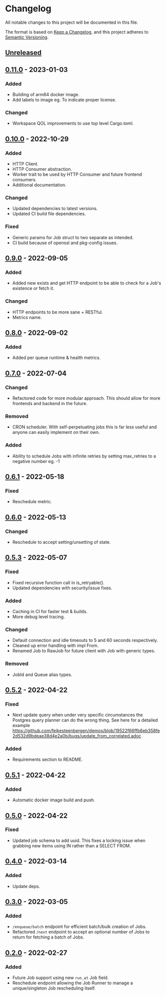 # Changelog
All notable changes to this project will be documented in this file.

The format is based on [Keep a Changelog](https://keepachangelog.com/en/1.0.0/),
and this project adheres to [Semantic Versioning](https://semver.org/spec/v2.0.0.html).

## [Unreleased]

## [0.11.0] - 2023-01-03
### Added
- Building of arm64 docker image.
- Add labels to image eg. To indicate proper license.

### Changed
- Workspace QOL improvements to use top level Cargo.toml.

## [0.10.0] - 2022-10-29
### Added
- HTTP Client.
- HTTP Consumer abstraction.
- Worker trait to be used by HTTP Consumer and future frontend consumers.
- Additional documentation.

### Changed
- Updated dependencies to latest versions.
- Updated CI build file dependencies.

### Fixed
- Generic params for Job struct to two separate as intended.
- CI build because of openssl and pkg-config issues.

## [0.9.0] - 2022-09-05
### Added
- Added new exists and get HTTP endpoint to be able to check for a Job's existence or fetch it.

### Changed
- HTTP endpoints to be more sane + RESTful.
- Metrics name.

## [0.8.0] - 2022-09-02
### Added
- Added per queue runtime & health metrics.

## [0.7.0] - 2022-07-04
### Changed
- Refactored code for more modular approach. This should allow for more frontends and backend in the future.

### Removed
- CRON scheduler. With self-perpetuating jobs this is far less useful and anyone can easily implement on their own.

### Added
- Ability to schedule Jobs with infinite retries by setting max_retries to a negative number eg. -1

## [0.6.1] - 2022-05-18
### Fixed
- Reschedule metric.

## [0.6.0] - 2022-05-13
### Changed
- Reschedule to accept setting/unsetting of state.

## [0.5.3] - 2022-05-07
### Fixed
- Fixed recursive function call in is_retryable().
- Updated dependencies with security/issue fixes.

### Added
- Caching in CI for faster test & builds.
- More debug level tracing.

### Changed
- Default connection and idle timeouts to 5 and 60 seconds respectively.
- Cleaned up error handling with impl From.
- Renamed Job to RawJob for future client with Job with generic types.

### Removed
- JobId and Queue alias types.

## [0.5.2] - 2022-04-22
### Fixed
- Next update query when under very specific circumstances the Postgres query planner can do the wrong thing. See here for a detailed example https://github.com/feikesteenbergen/demos/blob/19522f66ffb6eb358fe2d532d9bdeae38d4e2a0b/bugs/update_from_correlated.adoc

### Added
- Requirements section to README.

## [0.5.1] - 2022-04-22
### Added
- Automatic docker image build and push.

## [0.5.0] - 2022-04-22
### Fixed
- Updated job schema to add uuid. This fixes a locking issue when grabbing new items using IN rather than a SELECT FROM.

## [0.4.0] - 2022-03-14
### Added
- Update deps.

## [0.3.0] - 2022-03-05
### Added
- `/enqueue/batch` endpoint for efficient batch/bulk creation of Jobs.
- Refactored `/next` endpoint to accept an optional number of Jobs to return for fetching a batch of Jobs.

## [0.2.0] - 2022-02-27
### Added
- Future Job support using new `run_at` Job field.
- Reschedule endpoint allowing the Job Runner to manage a unique/singleton Job rescheduling itself.

[Unreleased]: https://github.com/rust-playground/relay-rs/compare/v0.11.0...HEAD
[0.11.0]: https://github.com/rust-playground/relay-rs/compare/v0.10.0...v0.11.0
[0.10.0]: https://github.com/rust-playground/relay-rs/compare/v0.9.0...v0.10.0
[0.9.0]: https://github.com/rust-playground/relay-rs/compare/v0.8.0...v0.9.0
[0.8.0]: https://github.com/rust-playground/relay-rs/compare/v0.7.0...v0.8.0
[0.7.0]: https://github.com/rust-playground/relay-rs/compare/v0.6.1...v0.7.0
[0.6.1]: https://github.com/rust-playground/relay-rs/compare/v0.6.0...v0.6.1
[0.6.0]: https://github.com/rust-playground/relay-rs/compare/v0.5.3...v0.6.0
[0.5.3]: https://github.com/rust-playground/relay-rs/compare/v0.5.2...v0.5.3
[0.5.2]: https://github.com/rust-playground/relay-rs/compare/v0.5.1...v0.5.2
[0.5.1]: https://github.com/rust-playground/relay-rs/compare/v0.5.0...v0.5.1
[0.5.0]: https://github.com/rust-playground/relay-rs/compare/v0.4.0...v0.5.0
[0.4.0]: https://github.com/rust-playground/relay-rs/compare/v0.3.0...v0.4.0
[0.3.0]: https://github.com/rust-playground/relay-rs/compare/55f4ffca5f12ebce195d6b53cf2d2f92c9036614...v0.3.0
[0.2.0]: https://github.com/rust-playground/relay-rs/commit/55f4ffca5f12ebce195d6b53cf2d2f92c9036614
